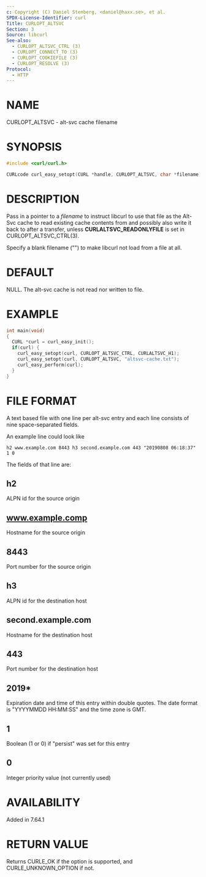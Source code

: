 ```yaml
---
c: Copyright (C) Daniel Stenberg, <daniel@haxx.se>, et al.
SPDX-License-Identifier: curl
Title: CURLOPT_ALTSVC
Section: 3
Source: libcurl
See-also:
  - CURLOPT_ALTSVC_CTRL (3)
  - CURLOPT_CONNECT_TO (3)
  - CURLOPT_COOKIEFILE (3)
  - CURLOPT_RESOLVE (3)
Protocol:
  - HTTP
---
```

<!-- markdown-link-check-disable -->
# NAME

CURLOPT_ALTSVC - alt-svc cache filename

# SYNOPSIS

~~~c
#include <curl/curl.h>

CURLcode curl_easy_setopt(CURL *handle, CURLOPT_ALTSVC, char *filename);
~~~

# DESCRIPTION

Pass in a pointer to a *filename* to instruct libcurl to use that file as
the Alt-Svc cache to read existing cache contents from and possibly also write
it back to after a transfer, unless **CURLALTSVC_READONLYFILE** is set in
CURLOPT_ALTSVC_CTRL(3).

Specify a blank filename ("") to make libcurl not load from a file at all.

# DEFAULT

NULL. The alt-svc cache is not read nor written to file.

# EXAMPLE

~~~c
int main(void)
{
  CURL *curl = curl_easy_init();
  if(curl) {
    curl_easy_setopt(curl, CURLOPT_ALTSVC_CTRL, CURLALTSVC_H1);
    curl_easy_setopt(curl, CURLOPT_ALTSVC, "altsvc-cache.txt");
    curl_easy_perform(curl);
  }
}
~~~

# FILE FORMAT

A text based file with one line per alt-svc entry and each line consists of
nine space-separated fields.

An example line could look like

    h2 www.example.com 8443 h3 second.example.com 443 "20190808 06:18:37" 1 0

The fields of that line are:

## h2

ALPN id for the source origin

## www.example.comp

Hostname for the source origin

## 8443

Port number for the source origin

## h3

ALPN id for the destination host

## second.example.com

Hostname for the destination host

## 443

Port number for the destination host

## 2019*

Expiration date and time of this entry within double quotes. The date format
is "YYYYMMDD HH:MM:SS" and the time zone is GMT.

## 1

Boolean (1 or 0) if "persist" was set for this entry

## 0

Integer priority value (not currently used)

# AVAILABILITY

Added in 7.64.1

# RETURN VALUE

Returns CURLE_OK if the option is supported, and CURLE_UNKNOWN_OPTION if not.
